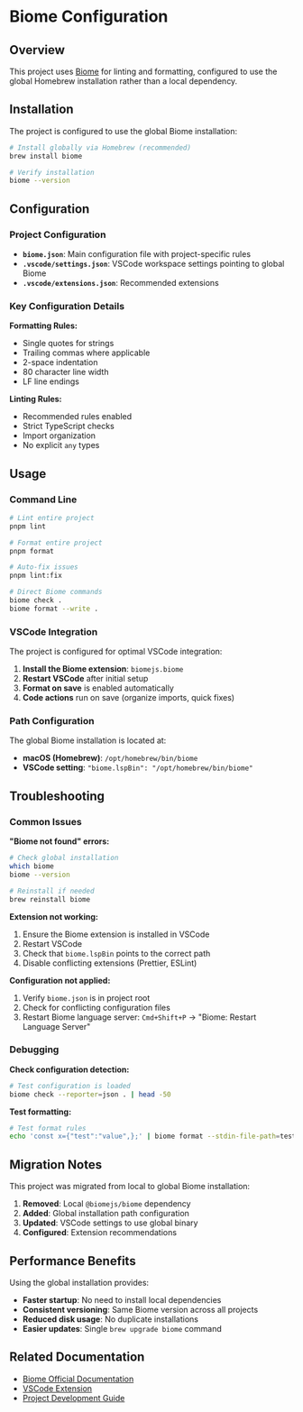 # Biome Configuration

## Overview

This project uses [Biome](https://biomejs.dev/) for linting and formatting, configured to use the global Homebrew installation rather than a local dependency.

## Installation

The project is configured to use the global Biome installation:

```bash
# Install globally via Homebrew (recommended)
brew install biome

# Verify installation
biome --version
```

## Configuration

### Project Configuration

- **`biome.json`**: Main configuration file with project-specific rules
- **`.vscode/settings.json`**: VSCode workspace settings pointing to global Biome
- **`.vscode/extensions.json`**: Recommended extensions

### Key Configuration Details

**Formatting Rules:**

- Single quotes for strings
- Trailing commas where applicable
- 2-space indentation
- 80 character line width
- LF line endings

**Linting Rules:**

- Recommended rules enabled
- Strict TypeScript checks
- Import organization
- No explicit `any` types

## Usage

### Command Line

```bash
# Lint entire project
pnpm lint

# Format entire project
pnpm format

# Auto-fix issues
pnpm lint:fix

# Direct Biome commands
biome check .
biome format --write .
```

### VSCode Integration

The project is configured for optimal VSCode integration:

1. **Install the Biome extension**: `biomejs.biome`
2. **Restart VSCode** after initial setup
3. **Format on save** is enabled automatically
4. **Code actions** run on save (organize imports, quick fixes)

### Path Configuration

The global Biome installation is located at:

- **macOS (Homebrew)**: `/opt/homebrew/bin/biome`
- **VSCode setting**: `"biome.lspBin": "/opt/homebrew/bin/biome"`

## Troubleshooting

### Common Issues

**"Biome not found" errors:**

```bash
# Check global installation
which biome
biome --version

# Reinstall if needed
brew reinstall biome
```

**Extension not working:**

1. Ensure the Biome extension is installed in VSCode
2. Restart VSCode
3. Check that `biome.lspBin` points to the correct path
4. Disable conflicting extensions (Prettier, ESLint)

**Configuration not applied:**

1. Verify `biome.json` is in project root
2. Check for conflicting configuration files
3. Restart Biome language server: `Cmd+Shift+P` → "Biome: Restart Language Server"

### Debugging

**Check configuration detection:**

```bash
# Test configuration is loaded
biome check --reporter=json . | head -50
```

**Test formatting:**

```bash
# Test format rules
echo 'const x={"test":"value",};' | biome format --stdin-file-path=test.js
```

## Migration Notes

This project was migrated from local to global Biome installation:

1. **Removed**: Local `@biomejs/biome` dependency
2. **Added**: Global installation path configuration
3. **Updated**: VSCode settings to use global binary
4. **Configured**: Extension recommendations

## Performance Benefits

Using the global installation provides:

- **Faster startup**: No need to install local dependencies
- **Consistent versioning**: Same Biome version across all projects
- **Reduced disk usage**: No duplicate installations
- **Easier updates**: Single `brew upgrade biome` command

## Related Documentation

- [Biome Official Documentation](https://biomejs.dev/)
- [VSCode Extension](https://marketplace.visualstudio.com/items?itemName=biomejs.biome)
- [Project Development Guide](./00_INDEX.md)

